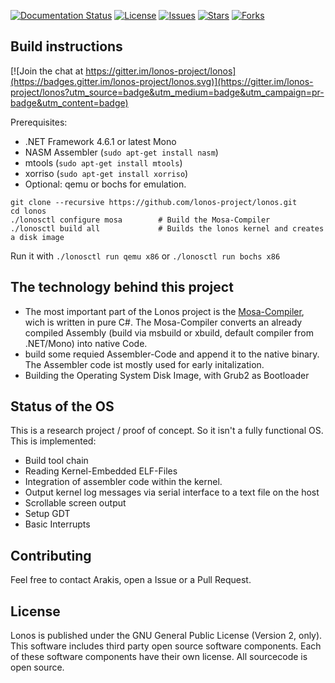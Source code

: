 [![Documentation Status](https://readthedocs.org/projects/lonos/badge/?version=latest)](http://docs.lonos.io/en/latest/?badge=latest) [![License][github-license]][github-license-link]  [![Issues][github-issues]][github-issues-link]  [![Stars][github-stars]][github-stars-link]  [![Forks][github-forks]][github-forks-link]

[github-forks]: https://img.shields.io/github/forks/lonos-project/lonos.svg
[github-forks-link]: https://github.com/lonos-project/lonos/network
[github-stars]: https://img.shields.io/github/stars/lonos-project/lonos.svg
[github-stars-link]: https://github.com/lonos-project/lonos/stargazers
[github-issues]: https://img.shields.io/github/issues/lonos-project/lonos.svg
[github-issues-link]: https://github.com/lonos-project/lonos/issues
[github-license]: https://img.shields.io/badge/license-GPL-blue.svg
[github-license-link]: https://raw.githubusercontent.com/lonos-project/lonos/master/LICENSE.txt

## Build instructions

[![Join the chat at https://gitter.im/lonos-project/lonos](https://badges.gitter.im/lonos-project/lonos.svg)](https://gitter.im/lonos-project/lonos?utm_source=badge&utm_medium=badge&utm_campaign=pr-badge&utm_content=badge)

Prerequisites:
- .NET Framework 4.6.1 or latest Mono
- NASM Assembler (`sudo apt-get install nasm`)
- mtools (`sudo apt-get install mtools`)
- xorriso (`sudo apt-get install xorriso`)
- Optional: qemu or bochs for emulation.

```
git clone --recursive https://github.com/lonos-project/lonos.git
cd lonos 
./lonosctl configure mosa        # Build the Mosa-Compiler
./lonosctl build all             # Builds the lonos kernel and creates a disk image
```
Run it with `./lonosctl run qemu x86` or `./lonosctl run bochs x86`

## The technology behind this project

- The most important part of the Lonos project is the [Mosa-Compiler](https://github.com/mosa/MOSA-Project), wich is written in pure C#. The Mosa-Compiler converts an already compiled Assembly (build via msbuild or xbuild, default compiler from .NET/Mono) into native Code.
- build some requied Assembler-Code  and append it to the native binary. The Assembler code ist mostly used for early initalization.
- Building the Operating System Disk Image, with Grub2 as Bootloader

## Status of the OS

This is a research project / proof of concept. So it isn't a fully functional OS. This is implemented:

- Build tool chain
- Reading Kernel-Embedded ELF-Files
- Integration of assembler code within the kernel.
- Output kernel log messages via serial interface to a text file on the host
- Scrollable screen output
- Setup GDT
- Basic Interrupts

## Contributing

Feel free to contact Arakis, open a Issue or a Pull Request.

## License
Lonos is published under the GNU General Public License (Version 2, only). This software includes third party open source software components. Each of these software components have their own license. All sourcecode is open source.
